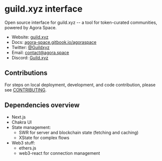 # guild.xyz interface

Open source interface for guild.xyz -- a tool for token-curated communities, powered by Agora Space.

- Website: [guild.xyz](https://guild.xyz)
- Docs: [agora-space.gitbook.io/agoraspace](https://agora-space.gitbook.io/agoraspace/)
- Twitter: [@Guildxyz](https://twitter.com/guildxyz)
- Email: [contact@agora.space](mailto:contact@agora.space)
- Discord: [Guild.xyz](https://discord.gg/ghJ2azx9bY)

## Contributions

For steps on local deployment, development, and code contribution, please see [CONTRIBUTING](./CONTRIBUTING.md).

## Dependencies overview

- Next.js
- Chakra UI
- State management:
  - SWR for server and blockchain state (fetching and caching)
  - XState for complex flows
- Web3 stuff:
  - ethers.js
  - web3-react for connection management
